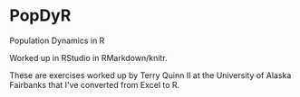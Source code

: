 # PopDyR
Population Dynamics in R

Worked up in RStudio in RMarkdown/knitr.

These are exercises worked up by Terry Quinn II at the University of Alaska Fairbanks that I've converted from Excel to R.
